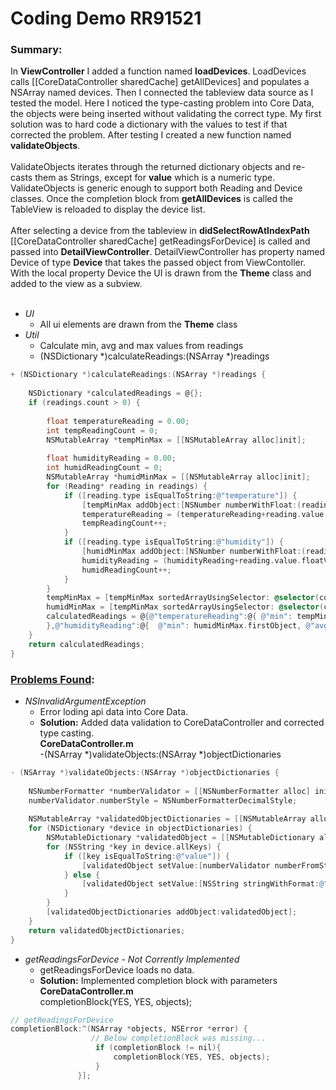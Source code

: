 # Coding Demo RR91521
### Summary:

In **ViewController** I added a function named **loadDevices**. LoadDevices calls [[CoreDataController sharedCache] getAllDevices] and populates a NSArray named devices.  Then I connected the tableview data source as I tested the model.  Here I noticed the type-casting problem into Core Data, the objects were being inserted without validating the correct type.  My first solution was to hard code a dictionary with the values to test if that corrected the problem. After testing I created a new function named **validateObjects**.  <br/><br/>ValidateObjects iterates through the returned dictionary objects and re-casts them as Strings, except for **value** which is a numeric type.  ValidateObjects is generic enough to support both Reading and Device classes.  Once the completion block from **getAllDevices** is called the TableView is reloaded to display the device list.
<br/>
<br/>
After selecting a device from the tableview in **didSelectRowAtIndexPath** [[CoreDataController sharedCache] getReadingsForDevice] is called and passed into **DetailViewController**.  DetailViewController has property named Device of type **Device** that takes the passed object from ViewContoller.  With the local property Device the UI is drawn from the **Theme** class and added to the view as a subview.
<br/>
<br/>
* *UI*
  * All ui elements are drawn from the **Theme** class
* *Util*
  * Calculate min, avg and max values from readings
  + (NSDictionary *)calculateReadings:(NSArray *)readings 
```Objective-C 
+ (NSDictionary *)calculateReadings:(NSArray *)readings {
    
    NSDictionary *calculatedReadings = @{};
    if (readings.count > 0) {
        
        float temperatureReading = 0.00;
        int tempReadingCount = 0;
        NSMutableArray *tempMinMax = [[NSMutableArray alloc]init];
        
        float humidityReading = 0.00;
        int humidReadingCount = 0;
        NSMutableArray *humidMinMax = [[NSMutableArray alloc]init];
        for (Reading* reading in readings) {
            if ([reading.type isEqualToString:@"temperature"]) {
                [tempMinMax addObject:[NSNumber numberWithFloat:(reading.value.floatValue)]];
                temperatureReading = (temperatureReading+reading.value.floatValue);
                tempReadingCount++;
            }
            if ([reading.type isEqualToString:@"humidity"]) {
                [humidMinMax addObject:[NSNumber numberWithFloat:(reading.value.floatValue)]];
                humidityReading = (humidityReading+reading.value.floatValue);
                humidReadingCount++;
            }
        }
        tempMinMax = [tempMinMax sortedArrayUsingSelector: @selector(compare:)].mutableCopy;
        humidMinMax = [tempMinMax sortedArrayUsingSelector: @selector(compare:)].mutableCopy;
        calculatedReadings = @{@"temperatureReading":@{ @"min": tempMinMax.firstObject, @"avg":[NSNumber numberWithFloat:(temperatureReading/tempReadingCount)], @"max":tempMinMax.lastObject,
        },@"humidityReading":@{  @"min": humidMinMax.firstObject, @"avg":[NSNumber numberWithFloat:(humidityReading/humidReadingCount)], @"max":humidMinMax.lastObject }};
    }
    return calculatedReadings;
}
```

### [Problems Found](#Problems):
* *NSInvalidArgumentException*
  * Error loding api data into Core Data. 
  * **Solution:** Added data validation to CoreDataController and corrected type casting.<br/>
    **CoreDataController.m**<br/>
    -(NSArray *)validateObjects:(NSArray *)objectDictionaries
    
```Objective-C 
- (NSArray *)validateObjects:(NSArray *)objectDictionaries {
    
    NSNumberFormatter *numberValidator = [[NSNumberFormatter alloc] init];
    numberValidator.numberStyle = NSNumberFormatterDecimalStyle;
    
    NSMutableArray *validatedObjectDictionaries = [[NSMutableArray alloc]init];
    for (NSDictionary *device in objectDictionaries) {
        NSMutableDictionary *validatedObject = [[NSMutableDictionary alloc]init];
        for (NSString *key in device.allKeys) {
            if ([key isEqualToString:@"value"]) {
                [validatedObject setValue:[numberValidator numberFromString:[NSString stringWithFormat:@"%@",device[key]]] forKey:[NSString stringWithFormat:@"%@",key]];
            } else {
                [validatedObject setValue:[NSString stringWithFormat:@"%@",device[key]] forKey:[NSString stringWithFormat:@"%@",key]];
            }
        }
        [validatedObjectDictionaries addObject:validatedObject];
    }
    return validatedObjectDictionaries;
}

```` 

    
* *getReadingsForDevice - Not Corrently Implemented*
  * getReadingsForDevice loads no data.
  * **Solution:** Implemented completion block with parameters<br/>
    **CoreDataController.m**<br/>
    completionBlock(YES, YES, objects);
    
 ```Objective-C 
 // getReadingsForDevice
completionBlock:^(NSArray *objects, NSError *error) {
                   // Below completionBlock was missing...
                    if (completionBlock != nil){
                        completionBlock(YES, YES, objects);
                    }
                }];

```` 
